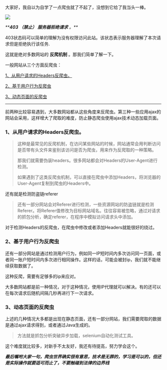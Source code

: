 大家好，我自以为自学了一点爬虫就了不起了，没想到它给了我当头一棒。

![](https://img-blog.csdnimg.cn/91ff91835ae74841bd20ced21ab41d68.png)

_****403 （禁止） 服务器拒绝请求** 。**_

403状态码可以简单的理解为没有权限访问此站。该状态表示服务器理解了本次请求但是拒绝执行该任务.

这就是绝对多数网站的 **反爬机制** 。那我们简单了解一下。

一般网站从三个方面反爬虫：

[1、从用户请求的Headers反爬虫。](#1%E3%80%81%E4%BB%8E%E7%94%A8%E6%88%B7%E8%AF%B7%E6%B1%82%E7%9A%84Headers%E5%8F%8D%E7%88%AC%E8%99%AB%E3%80%82)

[2、基于用户行为反爬虫](#2%E3%80%81%E5%9F%BA%E4%BA%8E%E7%94%A8%E6%88%B7%E8%A1%8C%E4%B8%BA%E5%8F%8D%E7%88%AC%E8%99%AB)

[3、动态页面的反爬虫](#3%E3%80%81%E5%8A%A8%E6%80%81%E9%A1%B5%E9%9D%A2%E7%9A%84%E5%8F%8D%E7%88%AC%E8%99%AB)

---

前两种比较容易遇到，大多数网站都从这些角度来反爬虫。第三种一些应用ajax的网站会采用，这样增大了爬取的难度，防止静态爬虫使用ajax技术动态加载页面。

### 1、从用户请求的Headers反爬虫。

> 这种是最常见的反爬机制，在访问某些网站的时候，网站通常会用判断访问是否带有头文件来鉴别该访问是否为爬虫，用来作为反爬取的一种策略。
> 
> 那我们就需要伪装headers。很多网站都会对Headers的User-Agent进行检测。
> 
> 如果遇到了这类反爬虫机制，可以直接在爬虫中添加Headers，将浏览器的User-Agent复制到爬虫的Headers中。

还有就是检测防盗链referer

> 还有一部分网站会对Referer进行检测，一些资源网站的防盗链就是检测Referer。将Referer值修改为目标网站域名。往往容易被忽略，通过对请求的抓包分析，确定referer，在程序中模拟访问请求头中添加。

对于检测Headers的反爬虫，在爬虫中修改或者添加Headers就能很好的绕过。

### 2、基于用户行为反爬虫

还有一部分网站是通过检测用户行为，例如同一IP短时间内多次访问同一页面，或者同一账户短时间内多次进行相同操作。这样的话，可能会被封ip，我们就不能继续获取数据了。

这种反爬，需要有足够多的ip来应对。

大多数网站都是前一种情况，对于这种情况，使用IP代理就可以解决。有的还可以在每次请求后随机间隔几秒再进行下一次请求。

### 3、动态页面的反爬虫

上述的几种情况大多都是出现在静态页面，还有一部分网站，我们需要爬取的数据是通过ajax请求得到，或者通过Java生成的。

> 方法就是抓包分析突破异步加载，selenium自动化测试工具。

这个难度就比较多，对新手不太友好，我还有待提高，努力学会这个。

_**最后嘱咐大家一句，爬虫世界确实很有意思，技术是无罪的，学习是可以的，但还是实际操作就要适可而止了，不要触碰到法律的边界线**_